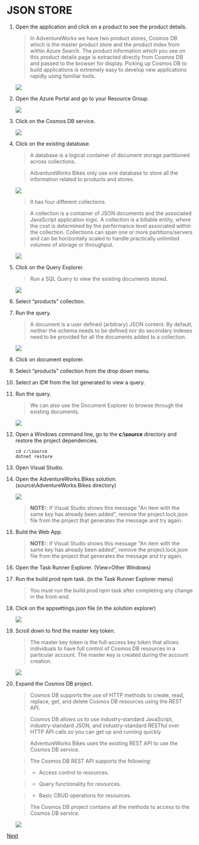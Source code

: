 # JSON STORE

1. Open the application and click on a product to see the product details.	

	> In AdventureWorks we have two product stores, Cosmos DB which is the master product store and the product index from within Azure Search. The product information which you see on this product details page is extracted directly from Cosmos DB and passed to the browser for display.
	> Picking up Cosmos DB to build applications  is extremely easy to develop new applications rapidly using familiar tools.

	![](img/image9.jpg)

1. Open the Azure Portal and go to your Resource Group.	

 	![](img/image4.jpg)

1. Click on the Cosmos DB service.	

	![](img/image10.jpg)

1. Click on the existing database.	

	> A database is a logical container of document storage partitioned across collections. 

	> AdventureWorks Bikes only use one database to store all the information related to products and stores.

	![](img/image11.jpg)

	> It has four different collections.

	> A collection is a container of JSON documents and the associated JavaScript application logic. A collection is a billable entity, where the cost is determined by the performance level associated within the collection. Collections can span one or more partitions/servers and can be horizontally scaled to handle practically unlimited volumes of storage or throughput.

	![](img/image12.jpg)

1. Click on the Query Explorer.	

	> Run a SQL Query to view the existing documents stored.

	![](img/image13.jpg)

1. Select “products” collection.
1. Run the query.	

	> A document is a user defined (arbitrary) JSON content. By default, neither the schema needs to be defined nor do secondary indexes need to be provided for all the documents added to a collection.

 	![](img/image14.jpg)

1. Click on document explorer.

1. Select “products” collection from the drop down menu.

1. Select an ID# from the list generated to view a query.

1. Run the query.	

	> We can also use the Document Explorer to browse through the existing documents.

	![](img/image15.jpg)

1. Open a Windows command line, go to the **c:\source** directory and restore the project dependencies.

    ```shell
    cd c:\source
    dotnet restore
    ```
1. Open Visual Studio.

1. Open the AdventureWorks.Bikes solution. (source\AdventureWorks.Bikes directory)

	![](img/image16.jpg)

	> **NOTE:**: If Visual Studio shows this message "An item with the same key has already been added", remove the project.lock.json file from the project that generates the message and try again.

1. Build the Web App. 



    > **NOTE:**: If Visual Studio shows this message "An item with the same key has already been added", remove the project.lock.json file from the project that generates the message and try again.

1. Open the Task Runner Explorer. (View>Other Windows)

1. Run the build.prod npm task. (in the Task Runner Explorer menu)

    > You must run the build.prod npm task after completing any change in the front-end.
	
1. Click on the appsettings.json file (in the solution explorer)	

	![](img/image17.jpg)

1. Scroll down to find the master key token.

	> The master key token is the full-access key token that allows individuals to have full control of Cosmos DB resources in a particular account. The master key is created during the account creation.

	![](img/image18.jpg)

1. Expand the Cosmos DB project.	

	> Cosmos DB supports the use of HTTP methods to create, read, replace, get, and delete Cosmos DB resources using the REST API.

	> Cosmos DB allows us to use industry-standard JavaScript, industry-standard JSON, and industry-standard RESTful over HTTP API calls so you can get up and running quickly

	> AdventureWorks Bikes uses the existing REST API to use the Cosmos DB service.

	> The Cosmos DB REST API supports the following:
	
	>	- Access control to resources.
	
	>	- Query functionality for resources.
	
	>	- Basic CRUD operations for resources.

	> The Cosmos DB project contains all the methods to access to the Cosmos DB service.

	![](img/image19.jpg)

<a href="2.UpdatingIndex.md">Next</a>
